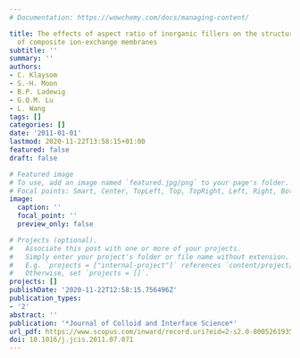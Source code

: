 ```yaml
---
# Documentation: https://wowchemy.com/docs/managing-content/

title: The effects of aspect ratio of inorganic fillers on the structure and property
  of composite ion-exchange membranes
subtitle: ''
summary: ''
authors:
- C. Klaysom
- S.-H. Moon
- B.P. Ladewig
- G.Q.M. Lu
- L. Wang
tags: []
categories: []
date: '2011-01-01'
lastmod: 2020-11-22T13:58:15+01:00
featured: false
draft: false

# Featured image
# To use, add an image named `featured.jpg/png` to your page's folder.
# Focal points: Smart, Center, TopLeft, Top, TopRight, Left, Right, BottomLeft, Bottom, BottomRight.
image:
  caption: ''
  focal_point: ''
  preview_only: false

# Projects (optional).
#   Associate this post with one or more of your projects.
#   Simply enter your project's folder or file name without extension.
#   E.g. `projects = ["internal-project"]` references `content/project/deep-learning/index.md`.
#   Otherwise, set `projects = []`.
projects: []
publishDate: '2020-11-22T12:58:15.756496Z'
publication_types:
- '2'
abstract: ''
publication: '*Journal of Colloid and Interface Science*'
url_pdf: https://www.scopus.com/inward/record.uri?eid=2-s2.0-80052619359&doi=10.1016%2fj.jcis.2011.07.071&partnerID=40&md5=58a0938a58b9a13640621971bf60b9af
doi: 10.1016/j.jcis.2011.07.071
---
```

